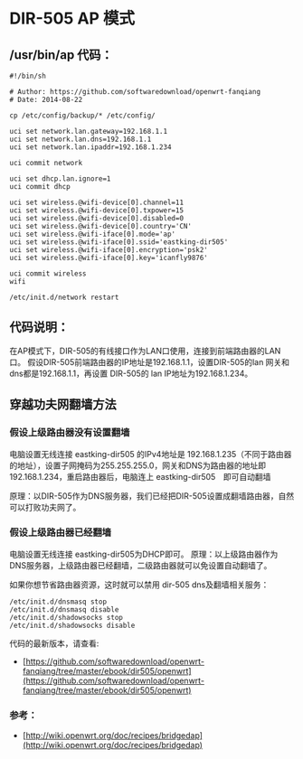 ﻿# DIR-505 AP 模式

## /usr/bin/ap 代码：

	#!/bin/sh
	
	# Author: https://github.com/softwaredownload/openwrt-fanqiang
	# Date: 2014-08-22
	
	cp /etc/config/backup/* /etc/config/
	
	uci set network.lan.gateway=192.168.1.1
	uci set network.lan.dns=192.168.1.1
	uci set network.lan.ipaddr=192.168.1.234
	
	uci commit network
	
	uci set dhcp.lan.ignore=1
	uci commit dhcp
	
	uci set wireless.@wifi-device[0].channel=11
	uci set wireless.@wifi-device[0].txpower=15
	uci set wireless.@wifi-device[0].disabled=0
	uci set wireless.@wifi-device[0].country='CN'
	uci set wireless.@wifi-iface[0].mode='ap'
	uci set wireless.@wifi-iface[0].ssid='eastking-dir505'
	uci set wireless.@wifi-iface[0].encryption='psk2'
	uci set wireless.@wifi-iface[0].key='icanfly9876'
	
	uci commit wireless
	wifi
	
	/etc/init.d/network restart

## 代码说明：

在AP模式下，DIR-505的有线接口作为LAN口使用，连接到前端路由器的LAN口。
假设DIR-505前端路由器的IP地址是192.168.1.1，设置DIR-505的lan 网关和dns都是192.168.1.1，再设置 DIR-505的 lan IP地址为192.168.1.234。


## 穿越功夫网翻墙方法

### 假设上级路由器没有设置翻墙
电脑设置无线连接 eastking-dir505 的IPv4地址是 192.168.1.235（不同于路由器的地址），设置子网掩码为255.255.255.0，网关和DNS为路由器的地址即192.168.1.234，重启路由器后，电脑连上 eastking-dir505　即可自动翻墙

原理：以DIR-505作为DNS服务器，我们已经把DIR-505设置成翻墙路由器，自然可以打败功夫网了。

### 假设上级路由器已经翻墙

电脑设置无线连接 eastking-dir505为DHCP即可。
原理：以上级路由器作为DNS服务器，上级路由器已经翻墙，二级路由器就可以免设置自动翻墙了。

如果你想节省路由器资源，这时就可以禁用 dir-505 dns及翻墙相关服务：

	/etc/init.d/dnsmasq stop
	/etc/init.d/dnsmasq disable
	/etc/init.d/shadowsocks stop
	/etc/init.d/shadowsocks disable

代码的最新版本，请查看:　
* [https://github.com/softwaredownload/openwrt-fanqiang/tree/master/ebook/dir505/openwrt](https://github.com/softwaredownload/openwrt-fanqiang/tree/master/ebook/dir505/openwrt)


### 参考：
* [http://wiki.openwrt.org/doc/recipes/bridgedap](http://wiki.openwrt.org/doc/recipes/bridgedap)
